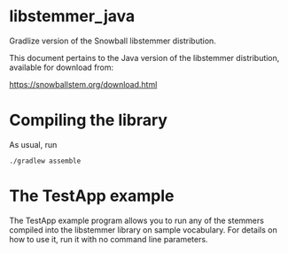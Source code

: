 libstemmer_java
===============

Gradlize version of the Snowball libstemmer distribution. 

This document pertains to the Java version of the libstemmer distribution,
available for download from:

https://snowballstem.org/download.html


Compiling the library
=====================

As usual, run
```shell
./gradlew assemble
```

The TestApp example
===================

The TestApp example program allows you to run any of the stemmers
compiled into the libstemmer library on sample vocabulary.  For
details on how to use it, run it with no command line parameters.
